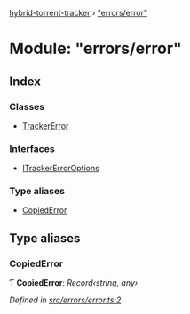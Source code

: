 [hybrid-torrent-tracker](../README.md) › ["errors/error"](_errors_error_.md)

# Module: "errors/error"

## Index

### Classes

* [TrackerError](../classes/_errors_error_.trackererror.md)

### Interfaces

* [ITrackerErrorOptions](../interfaces/_errors_error_.itrackererroroptions.md)

### Type aliases

* [CopiedError](_errors_error_.md#copiederror)

## Type aliases

###  CopiedError

Ƭ **CopiedError**: *Record‹string, any›*

*Defined in [src/errors/error.ts:2](https://github.com/negezor/hybrid-torrent-tracker/blob/c8824be/src/errors/error.ts#L2)*
